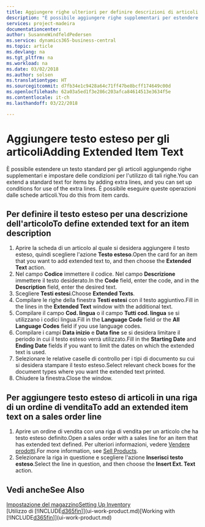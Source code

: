 ```yaml
---
title: Aggiungere righe ulteriori per definire descrizioni di articoli estese | Documenti Microsoft
description: "È possibile aggiungere righe supplementari per estendere il testo standard che descrive un articolo."
services: project-madeira
documentationcenter: 
author: SusanneWindfeldPedersen
ms.service: dynamics365-business-central
ms.topic: article
ms.devlang: na
ms.tgt_pltfrm: na
ms.workload: na
ms.date: 03/02/2018
ms.author: solsen
ms.translationtype: HT
ms.sourcegitcommit: d7fb34e1c9428a64c71ff47be8bcff174649c00d
ms.openlocfilehash: 62a03a5ed1f3e286c203afca84614513e3634f5e
ms.contentlocale: it-ch
ms.lasthandoff: 03/22/2018

---
```

# <a name="adding-extended-item-text"></a><span data-ttu-id="837ac-103">Aggiungere testo esteso per gli articoli</span><span class="sxs-lookup"><span data-stu-id="837ac-103">Adding Extended Item Text</span></span>
<span data-ttu-id="837ac-104">È possibile estendere un testo standard per gli articoli aggiungendo righe supplementari e impostare delle condizioni per l'utilizzo di tali righe.</span><span class="sxs-lookup"><span data-stu-id="837ac-104">You can extend a standard text for items by adding extra lines, and you can set up conditions for use of the extra lines.</span></span> <span data-ttu-id="837ac-105">È possibile eseguire queste operazioni dalle schede articoli.</span><span class="sxs-lookup"><span data-stu-id="837ac-105">You do this from item cards.</span></span>

## <a name="to-define-extended-text-for-an-item-description"></a><span data-ttu-id="837ac-106">Per definire il testo esteso per una descrizione dell'articolo</span><span class="sxs-lookup"><span data-stu-id="837ac-106">To define extended text for an item description</span></span>
1. <span data-ttu-id="837ac-107">Aprire la scheda di un articolo al quale si desidera aggiungere il testo esteso, quindi scegliere l'azione **Testo esteso**.</span><span class="sxs-lookup"><span data-stu-id="837ac-107">Open the card for an item that you want to add extended text to, and then choose the **Extended Text** action.</span></span>
2. <span data-ttu-id="837ac-108">Nel campo **Codice** immettere il codice. Nel campo **Descrizione** immettere il testo desiderato.</span><span class="sxs-lookup"><span data-stu-id="837ac-108">In the **Code** field, enter the code, and in the **Description** field, enter the desired text.</span></span>
3. <span data-ttu-id="837ac-109">Scegliere **Testi estesi**.</span><span class="sxs-lookup"><span data-stu-id="837ac-109">Choose **Extended Texts**.</span></span>
4. <span data-ttu-id="837ac-110">Compilare le righe della finestra **Testi estesi** con il testo aggiuntivo.</span><span class="sxs-lookup"><span data-stu-id="837ac-110">Fill in the lines in the **Extended Text** window with the additional text.</span></span>
5. <span data-ttu-id="837ac-111">Compilare il campo **Cod. lingua** o il campo **Tutti cod. lingua** se si utilizzano i codici lingua.</span><span class="sxs-lookup"><span data-stu-id="837ac-111">Fill in the **Language Code** field or the **All Language Codes** field if you use language codes.</span></span>
6. <span data-ttu-id="837ac-112">Compilare i campi **Data inizio** e **Data fine** se si desidera limitare il periodo in cui il testo esteso verrà utilizzato.</span><span class="sxs-lookup"><span data-stu-id="837ac-112">Fill in the **Starting Date** and **Ending Date** fields if you want to limit the dates on which the extended text is used.</span></span>
7. <span data-ttu-id="837ac-113">Selezionare le relative caselle di controllo per i tipi di documento su cui si desidera stampare il testo esteso.</span><span class="sxs-lookup"><span data-stu-id="837ac-113">Select relevant check boxes for the document types where you want the extended text printed.</span></span>
8. <span data-ttu-id="837ac-114">Chiudere la finestra.</span><span class="sxs-lookup"><span data-stu-id="837ac-114">Close the window.</span></span>

## <a name="to-add-an-extended-item-text-on-a-sales-order-line"></a><span data-ttu-id="837ac-115">Per aggiungere testo esteso di articoli in una riga di un ordine di vendita</span><span class="sxs-lookup"><span data-stu-id="837ac-115">To add an extended item text on a sales order line</span></span>
1. <span data-ttu-id="837ac-116">Aprire un ordine di vendita con una riga di vendita per un articolo che ha testo esteso definito.</span><span class="sxs-lookup"><span data-stu-id="837ac-116">Open a sales order with a sales line for an item that has extended text defined.</span></span> <span data-ttu-id="837ac-117">Per ulteriori informazioni, vedere [Vendere prodotti](sales-how-sell-products.md).</span><span class="sxs-lookup"><span data-stu-id="837ac-117">For more information, see [Sell Products](sales-how-sell-products.md).</span></span>
2. <span data-ttu-id="837ac-118">Selezionare la riga in questione e scegliere l'azione **Inserisci testo esteso**.</span><span class="sxs-lookup"><span data-stu-id="837ac-118">Select the line in question, and then choose the **Insert Ext. Text** action.</span></span>

## <a name="see-also"></a><span data-ttu-id="837ac-119">Vedi anche</span><span class="sxs-lookup"><span data-stu-id="837ac-119">See Also</span></span>
[<span data-ttu-id="837ac-120">Impostazione del magazzino</span><span class="sxs-lookup"><span data-stu-id="837ac-120">Setting Up Inventory</span></span>](inventory-setup-inventory.md)  
<span data-ttu-id="837ac-121">[Utilizzo di [!INCLUDE[d365fin](includes/d365fin_md.md)]](ui-work-product.md)</span><span class="sxs-lookup"><span data-stu-id="837ac-121">[Working with [!INCLUDE[d365fin](includes/d365fin_md.md)]](ui-work-product.md)</span></span>

